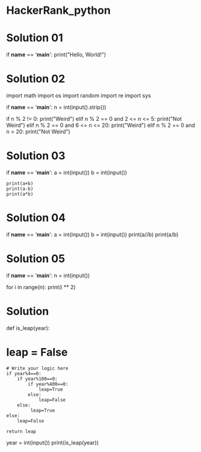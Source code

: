 # HackerRank_python
# Solution 01
if __name__ == '__main__':
    print("Hello, World!")
    
    
# Solution 02

import math
import os
import random
import re
import sys



if __name__ == '__main__':
    n = int(input().strip())

if n % 2 != 0:
    print("Weird")
elif n % 2 == 0 and 2 <= n <= 5:
    print("Not Weird")
elif n % 2 == 0 and 6 <= n <= 20:
    print("Weird")
elif n % 2 == 0 and n > 20:
    print("Not Weird")
    
    
   
# Solution 03
if __name__ == '__main__':
    a = int(input())
    b = int(input())
    
    print(a+b)
    print(a-b)
    print(a*b)
    
    
   
    
   # Solution 04
   
   if __name__ == '__main__':
    a = int(input())
    b = int(input())
    print(a//b)
    print(a/b)
    
    
   # Solution 05
   if __name__ == '__main__':
    n = int(input())


for i in range(n):
    print(i ** 2)
    
    
   # Solution
   
   def is_leap(year):
   # leap = False
    
    # Write your logic here
    if year%4==0:
        if year%100==0:
            if year%400==0:
                leap=True
            else:
                leap=False
        else:
             leap=True
    else:
        leap=False

    return leap




year = int(input())
print(is_leap(year))
    
